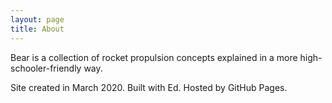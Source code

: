 ```yaml
---
layout: page
title: About
---
```


Bear is a collection of rocket propulsion concepts explained in a more high-schooler-friendly way.

Site created in March 2020. Built with Ed. Hosted by GitHub Pages.
